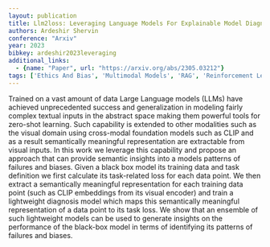 ```yaml
---
layout: publication
title: Llm2loss: Leveraging Language Models For Explainable Model Diagnostics
authors: Ardeshir Shervin
conference: "Arxiv"
year: 2023
bibkey: ardeshir2023leveraging
additional_links:
  - {name: "Paper", url: "https://arxiv.org/abs/2305.03212"}
tags: ['Ethics And Bias', 'Multimodal Models', 'RAG', 'Reinforcement Learning', 'Tools', 'Training Techniques']
---
```

Trained on a vast amount of data Large Language models (LLMs) have achieved unprecedented success and generalization in modeling fairly complex textual inputs in the abstract space making them powerful tools for zero-shot learning. Such capability is extended to other modalities such as the visual domain using cross-modal foundation models such as CLIP and as a result semantically meaningful representation are extractable from visual inputs. In this work we leverage this capability and propose an approach that can provide semantic insights into a models patterns of failures and biases. Given a black box model its training data and task definition we first calculate its task-related loss for each data point. We then extract a semantically meaningful representation for each training data point (such as CLIP embeddings from its visual encoder) and train a lightweight diagnosis model which maps this semantically meaningful representation of a data point to its task loss. We show that an ensemble of such lightweight models can be used to generate insights on the performance of the black-box model in terms of identifying its patterns of failures and biases.
